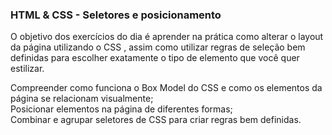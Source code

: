 ### HTML & CSS - Seletores e posicionamento 

O objetivo dos exercícios do dia é aprender na prática como alterar o layout da página utilizando o CSS , assim como utilizar regras de seleção bem definidas para escolher exatamente o tipo de elemento que você quer estilizar.

Compreender como funciona o Box Model do CSS e como os elementos da página se relacionam visualmente;\
Posicionar elementos na página de diferentes formas;\
Combinar e agrupar seletores de CSS para criar regras bem definidas.
